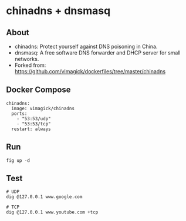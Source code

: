 chinadns + dnsmasq
==================

## About

- chinadns: Protect yourself against DNS poisoning in China.
- dnsmasq: A free software DNS forwarder and DHCP server for small networks.
- Forked from: https://github.com/vimagick/dockerfiles/tree/master/chinadns

## Docker Compose

    chinadns:
      image: vimagick/chinadns
      ports:
        - "53:53/udp"
        - "53:53/tcp"
      restart: always

## Run

    fig up -d

## Test

    # UDP
    dig @127.0.0.1 www.google.com

    # TCP
    dig @127.0.0.1 www.youtube.com +tcp

